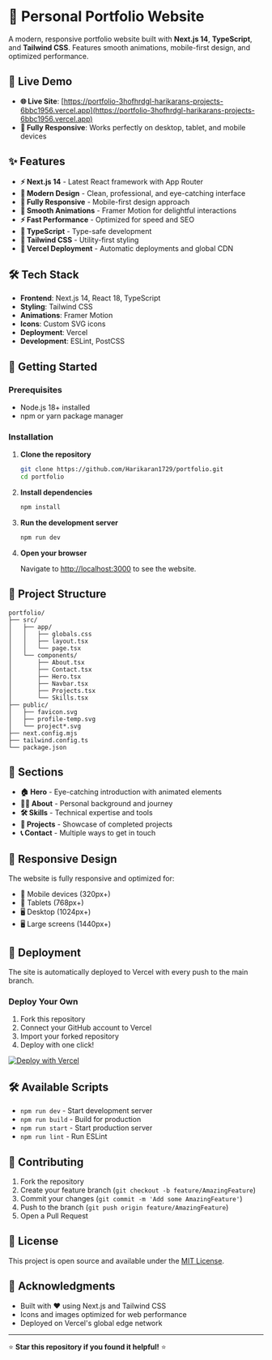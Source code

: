 # 🚀 Personal Portfolio Website

A modern, responsive portfolio website built with **Next.js 14**, **TypeScript**, and **Tailwind CSS**. Features smooth animations, mobile-first design, and optimized performance.

## 🌟 Live Demo

- **🌐 Live Site**: [https://portfolio-3hofhrdgl-harikarans-projects-6bbc1956.vercel.app](https://portfolio-3hofhrdgl-harikarans-projects-6bbc1956.vercel.app)
- **📱 Fully Responsive**: Works perfectly on desktop, tablet, and mobile devices

## ✨ Features

- **⚡ Next.js 14** - Latest React framework with App Router
- **🎨 Modern Design** - Clean, professional, and eye-catching interface
- **📱 Fully Responsive** - Mobile-first design approach
- **🌙 Smooth Animations** - Framer Motion for delightful interactions
- **⚡ Fast Performance** - Optimized for speed and SEO
- **🎯 TypeScript** - Type-safe development
- **💨 Tailwind CSS** - Utility-first styling
- **🚀 Vercel Deployment** - Automatic deployments and global CDN

## 🛠️ Tech Stack

- **Frontend**: Next.js 14, React 18, TypeScript
- **Styling**: Tailwind CSS
- **Animations**: Framer Motion
- **Icons**: Custom SVG icons
- **Deployment**: Vercel
- **Development**: ESLint, PostCSS

## 🚀 Getting Started

### Prerequisites

- Node.js 18+ installed
- npm or yarn package manager

### Installation

1. **Clone the repository**
   ```bash
   git clone https://github.com/Harikaran1729/portfolio.git
   cd portfolio
   ```

2. **Install dependencies**
   ```bash
   npm install
   ```

3. **Run the development server**
   ```bash
   npm run dev
   ```

4. **Open your browser**
   
   Navigate to [http://localhost:3000](http://localhost:3000) to see the website.

## 📁 Project Structure

```
portfolio/
├── src/
│   ├── app/
│   │   ├── globals.css
│   │   ├── layout.tsx
│   │   └── page.tsx
│   └── components/
│       ├── About.tsx
│       ├── Contact.tsx
│       ├── Hero.tsx
│       ├── Navbar.tsx
│       ├── Projects.tsx
│       └── Skills.tsx
├── public/
│   ├── favicon.svg
│   ├── profile-temp.svg
│   └── project*.svg
├── next.config.mjs
├── tailwind.config.ts
└── package.json
```

## 🎯 Sections

- **🏠 Hero** - Eye-catching introduction with animated elements
- **👨‍💻 About** - Personal background and journey
- **🛠️ Skills** - Technical expertise and tools
- **💼 Projects** - Showcase of completed projects
- **📞 Contact** - Multiple ways to get in touch

## 📱 Responsive Design

The website is fully responsive and optimized for:
- 📱 Mobile devices (320px+)
- 📱 Tablets (768px+)
- 🖥️ Desktop (1024px+)
- 🖥️ Large screens (1440px+)

## 🚀 Deployment

The site is automatically deployed to Vercel with every push to the main branch.

### Deploy Your Own

1. Fork this repository
2. Connect your GitHub account to Vercel
3. Import your forked repository
4. Deploy with one click!

[![Deploy with Vercel](https://vercel.com/button)](https://vercel.com/new/clone?repository-url=https://github.com/Harikaran1729/portfolio)

## 🛠️ Available Scripts

- `npm run dev` - Start development server
- `npm run build` - Build for production
- `npm run start` - Start production server
- `npm run lint` - Run ESLint

## 🤝 Contributing

1. Fork the repository
2. Create your feature branch (`git checkout -b feature/AmazingFeature`)
3. Commit your changes (`git commit -m 'Add some AmazingFeature'`)
4. Push to the branch (`git push origin feature/AmazingFeature`)
5. Open a Pull Request

## 📄 License

This project is open source and available under the [MIT License](LICENSE).

## 🙏 Acknowledgments

- Built with ❤️ using Next.js and Tailwind CSS
- Icons and images optimized for web performance
- Deployed on Vercel's global edge network

---

⭐ **Star this repository if you found it helpful!** ⭐
